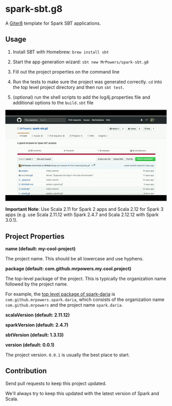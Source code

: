 # spark-sbt.g8

A [Giter8](https://github.com/foundweekends/giter8) template for Spark SBT applications.

## Usage

1. Install SBT with Homebrew: `brew install sbt`

2. Start the app generation wizard: `sbt new MrPowers/spark-sbt.g8`

3. Fill out the project properties on the command line

4. Run the tests to make sure the project was generated correctly.  `cd` into the top level project directory and then run `sbt test`.

5. (optional) run the shell scripts to add the log4j.properties file and additional options to the `build.sbt` file

![giter8 gif](giter8.gif "giter8 Screenshot")

**Important Note**: Use Scala 2.11 for Spark 2 apps and Scala 2.12 for Spark 3 apps (e.g. use Scala 2.11.12 with Spark 2.4.7 and Scala 2.12.12 with Spark 3.0.1).

## Project Properties

**name (default: my-cool-project)**

The project name.  This should be all lowercase and use hyphens.

**package (default: com.github.mrpowers.my.cool.project)**

The top-level package of the project.  This is typically the organization name followed by the project name.

For example, the [top level package of spark-daria](https://github.com/MrPowers/spark-daria/blob/master/src/main/scala/com/github/mrpowers/spark/daria/sql/ColumnExt.scala#L1) is `com.github.mrpowers.spark.daria`, which consists of the organization name `com.github.mrpowers` and the project name `spark.daria`.

**scalaVersion (default: 2.11.12)**

**sparkVersion (default: 2.4.7)**

**sbtVersion (default: 1.3.13)**

**version (default: 0.0.1)**

The project version.  `0.0.1` is usually the best place to start.

## Contribution

Send pull requests to keep this project updated.

We'll always try to keep this updated with the latest version of Spark and Scala.
